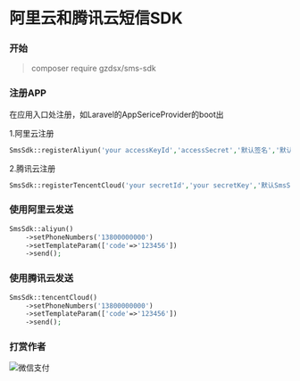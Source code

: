 # 阿里云和腾讯云短信SDK

### 开始

> composer require gzdsx/sms-sdk

### 注册APP


在应用入口处注册，如Laravel的AppSericeProvider的boot出

1.阿里云注册
```php
SmsSdk::registerAliyun('your accessKeyId','accessSecret','默认签名','默认模版');
```

2.腾讯云注册
```php
SmsSdk::registerTencentCloud('your secretId','your secretKey','默认SmsSdkAppId','默认签名','默认模版');
```

### 使用阿里云发送
```php
SmsSdk::aliyun()
    ->setPhoneNumbers('13800000000')
    ->setTemplateParam(['code'=>'123456'])
    ->send();
```

### 使用腾讯云发送

```php
SmsSdk::tencentCloud()
    ->setPhoneNumbers('13800000000')
    ->setTemplateParam(['code'=>'123456'])
    ->send();
```

### 打赏作者

![微信支付](https://shop.gzdsx.cn/storage/image/2023/03/zU4JxAGYranaNZ5LIibqqT5nfgI0qTJznL0zVg8f.jpg)
